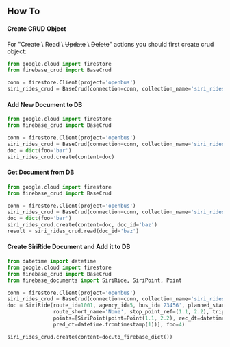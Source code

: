 ## How To

#### Create CRUD Object
For "Create \ Read \ ~~Update~~ \ ~~Delete~~" actions you should first create crud object: 
```python
from google.cloud import firestore
from firebase_crud import BaseCrud

conn = firestore.Client(project='openbus')
siri_rides_crud = BaseCrud(connection=conn, collection_name='siri_rides')
```

#### Add New Document to DB
```python
from google.cloud import firestore
from firebase_crud import BaseCrud

conn = firestore.Client(project='openbus')
siri_rides_crud = BaseCrud(connection=conn, collection_name='siri_rides')
doc = dict(foo='bar')
siri_rides_crud.create(content=doc)
```

#### Get Document from DB
```python
from google.cloud import firestore
from firebase_crud import BaseCrud

conn = firestore.Client(project='openbus')
siri_rides_crud = BaseCrud(connection=conn, collection_name='siri_rides')
doc = dict(foo='bar')
siri_rides_crud.create(content=doc, doc_id='baz')
result = siri_rides_crud.read(doc_id='baz')
```

#### Create SiriRide Document and Add it to DB
```python
from datetime import datetime
from google.cloud import firestore
from firebase_crud import BaseCrud
from firebase_documents import SiriRide, SiriPoint, Point

conn = firestore.Client(project='openbus')
siri_rides_crud = BaseCrud(connection=conn, collection_name='siri_rides')
doc = SiriRide(route_id=1001, agency_id=5, bus_id='23456', planned_start_datetime=datetime.fromtimestamp(1),
               route_short_name='None', stop_point_ref=(1.1, 2.2), trip_id_to_date=57434, 
               points=[SiriPoint(point=Point(1.1, 2.2), rec_dt=datetime.fromtimestamp(1),
               pred_dt=datetime.fromtimestamp(1))], foo=4)

siri_rides_crud.create(content=doc.to_firebase_dict())

```
